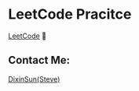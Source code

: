 # LeetCode Pracitce 
[LeetCode](https://leetcode.com/)
:rocket: 


## Contact Me:

[DixinSun(Steve)](https://www.linkedin.com/in/dixin-steve-sun/)



